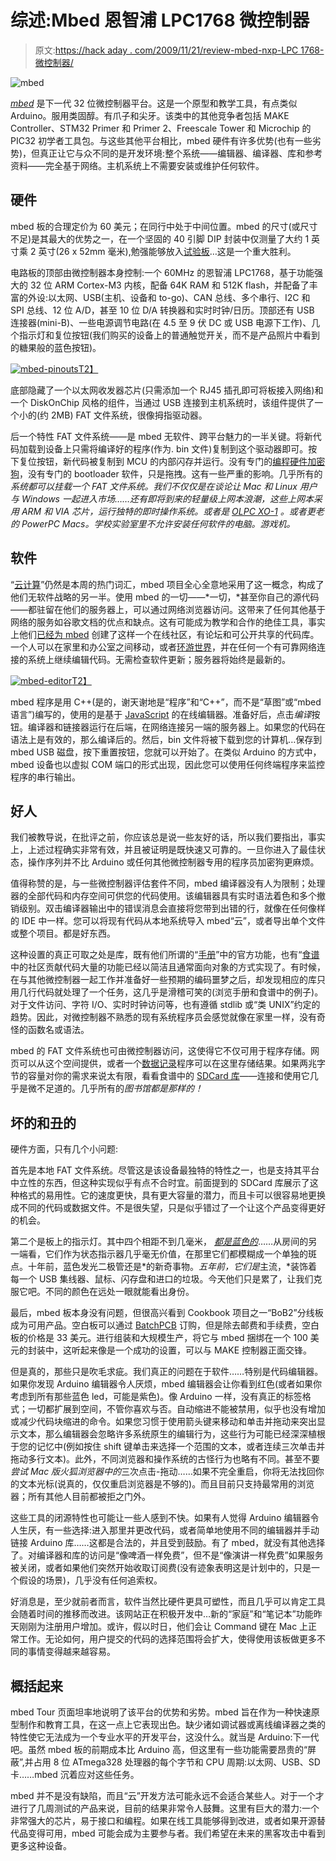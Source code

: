 # 综述:Mbed 恩智浦 LPC1768 微控制器

> 原文:[https://hack aday . com/2009/11/21/review-mbed-nxp-LPC 1768-微控制器/](https://hackaday.com/2009/11/21/review-mbed-nxp-lpc1768-microcontroller/)

![](../Images/c76b5b5b5a0df9ca4c5b45c649c27b63.png "mbed")

*[mbed](http://mbed.org/)* 是下一代 32 位微控制器平台。这是一个原型和教学工具，有点类似 Arduino。服用类固醇。有爪子和尖牙。该类中的其他竞争者包括 MAKE Controller、STM32 Primer 和 Primer 2、Freescale Tower 和 Microchip 的 PIC32 初学者工具包。与这些其他平台相比，mbed 硬件有许多优势(也有一些劣势)，但真正让它与众不同的是开发环境:整个系统——编辑器、编译器、库和参考资料——完全基于网络。主机系统上不需要安装或维护任何软件。

## 硬件

mbed 板的合理定价为 60 美元；在同行中处于中间位置。mbed 的尺寸(或尺寸不足)是其最大的优势之一，在一个坚固的 40 引脚 DIP 封装中仅测量了大约 1 英寸乘 2 英寸(26 x 52mm 毫米),勉强能够放入[试验板](http://hackaday.com/2005/10/21/solderless-breadboard-transporter/)…这是一个重大胜利。

电路板的顶部由微控制器本身控制:一个 60MHz 的恩智浦 LPC1768，基于功能强大的 32 位 ARM Cortex-M3 内核，配备 64K RAM 和 512K flash，并配备了丰富的外设:以太网、USB(主机、设备和 to-go)、CAN 总线、多个串行、I2C 和 SPI 总线、12 位 A/D，甚至 10 位 D/A 转换器和实时时钟/日历。顶部还有 USB 连接器(mini-B)、一些电源调节电路(在 4.5 至 9 伏 DC 或 USB 电源下工作)、几个指示灯和复位按钮(我们购买的设备上的普通触觉开关，而不是产品照片中看到的糖果般的蓝色按钮)。

[![](../Images/684e0e67f91b56e5a3fe50fc7d08ee10.png "mbed-pinouts")T2】](http://hackaday.com/files/2009/11/mbed-pinouts1.png)

底部隐藏了一个以太网收发器芯片(只需添加一个 RJ45 插孔即可将板接入网络)和一个 DiskOnChip 风格的组件，当通过 USB 连接到主机系统时，该组件提供了一个小的(约 2MB) FAT 文件系统，很像拇指驱动器。

后一个特性 FAT 文件系统——是 mbed 无软件、跨平台魅力的一半关键。将新代码加载到设备上只需将编译好的程序(作为. bin 文件)复制到这个驱动器即可。按下复位按钮，新代码被复制到 MCU 的内部闪存并运行。没有专门的[编程硬件加密狗](http://hackaday.com/2009/11/18/pic-powered-avr-programmer/)，没有专门的 bootloader 软件，只是拖拽。这有一些严重的影响。几乎所有的*系统都可以挂载一个 FAT 文件系统。我们不仅仅是在谈论让 Mac 和 Linux 用户与 Windows 一起进入市场……还有即将到来的轻量级上网本浪潮，这些上网本采用 ARM 和 VIA 芯片，运行独特的即时操作系统。或者是 [OLPC XO-1](http://hackaday.com/2008/05/21/hacking-the-olpc-now-and-the-future/) 。或者更老的 PowerPC Macs。学校实验室里不允许安装任何软件的电脑。游戏机。*

## 软件

“[云计算](http://hackaday.com/2009/09/19/jolicloud-os-seeks-to-move-past-browsers/)”仍然是本周的热门词汇，mbed 项目全心全意地采用了这一概念，构成了他们无软件战略的另一半。使用 mbed 的一切——*一切，*甚至你自己的源代码——都驻留在他们的服务器上，可以通过网络浏览器访问。这带来了任何其他基于网络的服务如谷歌文档的优点和缺点。这有可能成为教学和合作的绝佳工具，事实上他们[已经为 mbed](http://mbed.org/) 创建了这样一个在线社区，有论坛和可公开共享的代码库。一个人可以在家里和办公室之间移动，或者[环游世界](http://hackaday.com/2009/09/18/vintage-video-computing-across-america/)，并在任何一个有可靠网络连接的系统上继续编辑代码。无需检查软件更新；服务器将始终是最新的。

[![](../Images/32683fd15ff15a6bfe05d461fb7048f5.png "mbed-editor")T2】](http://hackaday.com/files/2009/11/mbed-editor.png)

mbed 程序是用 C++(是的，谢天谢地是“程序”和“C++”，而不是“草图”或“mbed 语言”)编写的，使用的是基于 [JavaScript](http://hackaday.com/2008/10/18/chrome-and-firefox-showing-javascript-improvements/) 的在线编辑器。准备好后，点击*编译*按钮。编译器和链接器运行在后端，在网络连接另一端的服务器上。如果您的代码在语法上是有效的，那么编译后的。然后，bin 文件将被下载到您的计算机…保存到 mbed USB 磁盘，按下重置按钮，您就可以开始了。在类似 Arduino 的方式中，mbed 设备也以虚拟 COM 端口的形式出现，因此您可以使用任何终端程序来监控程序的串行输出。

## 好人

我们被教导说，在批评之前，你应该总是说一些友好的话，所以我们要指出，事实上，上述过程确实非常有效，并且被证明是既快速又可靠的。一旦你进入了最佳状态，操作序列并不比 Arduino 或任何其他微控制器专用的程序员加密狗更麻烦。

值得称赞的是，与一些微控制器评估套件不同，mbed 编译器没有人为限制；处理器的全部代码和内存空间可供您的代码使用。该编辑器具有实时语法着色和多个撤销级别。双击编译器输出中的错误消息会直接将您带到出错的行，就像在任何像样的 IDE 中一样。您可以将现有代码从本地系统导入 mbed“云”，或者导出单个文件或整个项目。都是好东西。

这种设置的真正可取之处是库，既有他们所谓的“[手册](http://mbed.org/handbook/)”中的官方功能，也有“[食谱](http://mbed.org/projects/cookbook/)中的社区贡献代码大量的功能已经以简洁且通常面向对象的方式实现了。有时候，在与其他微控制器一起工作并准备好一些预期的编码噩梦之后，却发现相应的库只用几行代码就处理了一个任务，这几乎是滑稽可笑的(浏览手册和食谱中的例子)。对于文件访问、字符 I/O、实时时钟访问等，也有遵循 stdlib 或“类 UNIX”约定的趋势。因此，对微控制器不熟悉的现有系统程序员会感觉就像在家里一样，没有奇怪的函数名或语法。

mbed 的 FAT 文件系统也可由微控制器访问，这使得它不仅可用于程序存储。网页可以从这个空间提供，或者一个[数据记录](http://hackaday.com/2009/08/14/logging-weight-changes/)程序可以在这里存储结果。如果两兆字节的容量对你的需求来说太有限，看看食谱中的 [SDCard 库](http://mbed.org/projects/cookbook/wiki/SDCard)——连接和使用它几乎是微不足道的。几乎所有的*图书馆都是那样的！*

## 坏的和丑的

硬件方面，只有几个小问题:

首先是本地 FAT 文件系统。尽管这是该设备最独特的特性之一，也是支持其平台中立性的东西，但这种实现似乎有点不合时宜。前面提到的 SDCard 库展示了这种格式的易用性。它的速度更快，具有更大容量的潜力，而且卡可以很容易地更换成不同的代码或数据文件。不是很失望，只是似乎错过了一个让这个产品变得更好的机会。

第二个是板上的指示灯。其中四个相距不到几毫米， *[都是蓝色的](http://hackaday.com/2008/09/30/6-pcs-in-one-clear-case/)*……从房间的另一端看，它们作为状态指示器几乎毫无价值，在那里它们都模糊成一个单独的斑点。十年前，蓝色发光二极管还是*的新奇事物。*五年前，它们是*主流，*装饰着每一个 USB 集线器、鼠标、闪存盘和进口的垃圾。今天他们只是累了，让我们克服它吧。不同的颜色在远处一眼就能看出身份。

最后，mbed 板本身没有问题，但很高兴看到 Cookbook 项目之一“BoB2”分线板成为可用产品。空白板可以通过 [BatchPCB](http://hackaday.com/2009/03/11/batchpcb-now-even-more-a-la-carte/) 订购，但是除去邮费和手续费，空白板的价格是 33 美元。进行组装和大规模生产，将它与 mbed 捆绑在一个 100 美元的封装中，这听起来像是一个成功的设置，可以与 MAKE 控制器正面交锋。

但是真的，那些只是吹毛求疵。我们真正的问题在于软件……特别是代码编辑器。如果你发现 Arduino 编辑器令人厌烦，mbed 编辑器会让你看到红色(或者如果你考虑到所有那些蓝色 led，可能是紫色)。像 Arduino 一样，没有真正的标签格式；一切都扩展到空间，不管你喜欢与否。自动缩进不能被禁用，似乎也没有增加或减少代码块缩进的命令。如果您习惯于使用箭头键来移动和单击并拖动来突出显示文本，那么编辑器会忽略许多系统原生的编辑行为，这些行为可能已经深深植根于您的记忆中(例如按住 shift 键单击来选择一个范围的文本，或者连续三次单击并拖动多行文本)。此外，不同浏览器和操作系统的古怪行为也略有不同。甚至不要*尝试 Mac 版火狐浏览器中的*三次点击-拖动……如果不完全重启，你将无法找回你的文本光标(说真的，仅仅重启浏览器是不够的)。而且目前只支持最常用的浏览器；所有其他人目前都被拒之门外。

这些工具的闭源特性也可能让一些人感到不快。如果有人觉得 Arduino 编辑器令人生厌，有一些选择:进入那里并更改代码，或者简单地使用不同的编辑器并手动链接 Arduino 库……这都是合法的，并且受到鼓励。有了 mbed，就没有其他选择了。对编译器和库的访问是“像啤酒一样免费”，但不是“像演讲一样免费”如果服务被关闭，或者如果他们突然开始收取订阅费(没有迹象表明这是计划中的，只是一个假设的场景)，几乎没有任何追索权。

好消息是，至少就前者而言，软件当然比硬件更具可塑性，而且几乎可以肯定工具会随着时间的推移而改进。该网站正在积极开发中…新的“家庭”和“笔记本”功能昨天刚刚为注册用户增加。或许，假以时日，他们会让 Command 键在 Mac 上正常工作。无论如何，用户提交的代码的选择范围将会扩大，使得使用该板做更多不同的事情变得越来越容易。

## 概括起来

mbed Tour 页面坦率地说明了该平台的优势和劣势。mbed 旨在作为一种快速原型制作和教育工具，在这一点上它表现出色。缺少诸如调试器或离线编译器之类的特性使它无法成为一个专业水平的开发平台，这没什么。就当是 Arduino:下一代吧。虽然 mbed 板的前期成本比 Arduino 高，但这里有一些功能需要昂贵的“屏蔽”,并占用 8 位 ATmega328 处理器的每个字节和 CPU 周期:以太网、USB、SD 卡……mbed 沉着应对这些任务。

mbed 并不是没有缺陷，而且“云”开发方法可能永远不会适合某些人。对于一个才进行了几周测试的产品来说，目前的结果非常令人鼓舞。这里有巨大的潜力:一个非常强大的芯片，易于接口和编程。如果在线工具能够得到改进，或者如果开源替代品变得可用，mbed 可能会成为主要参与者。我们希望在未来的黑客攻击中看到更多这种设备。